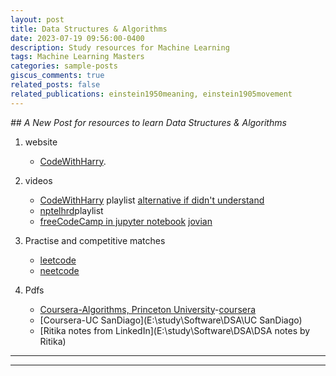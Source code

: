 ```yaml
---
layout: post
title: Data Structures & Algorithms
date: 2023-07-19 09:56:00-0400
description: Study resources for Machine Learning
tags: Machine Learning Masters
categories: sample-posts
giscus_comments: true
related_posts: false
related_publications: einstein1950meaning, einstein1905movement
---
```

*## A New Post for resources to learn Data Structures & Algorithms*
1. website 
    * [CodeWithHarry](https://www.codewithharry.com/videos/data-structures-and-algorithms-in-hindi-1/).
2. videos
    * [CodeWithHarry](https://www.youtube.com/watch?v=5_5oE5lgrhw&list=PLu0W_9lII9ahIappRPN0MCAgtOu3lQjQi&ab_channel=CodeWithHarry) playlist
      [alternative if didn't understand](https://www.youtube.com/watch?v=f9Aje_cN_CY&ab_channel=CampusX)
    * [nptelhrd](https://www.youtube.com/watch?v=zWg7U0OEAoE)playlist
    * [freeCodeCamp in jupyter notebook](https://www.youtube.com/watch?v=pkYVOmU3MgA&ab_channel=freeCodeCamp.org)
      [jovian](https://jovian.com/learn/data-structures-and-algorithms-in-python)

3. Practise and competitive matches
   * [leetcode](https://leetcode.com/)
   * [neetcode](https://neetcode.io/courses/dsa-for-beginners/2)
4. Pdfs
   * [Coursera-Algorithms, Princeton University](E:\study\Software\DSA\Algorithms_4th_Robert_Sedgewick,_Kevin_Wayne)-[coursera](https://www.coursera.org/lecture/algorithms-part1/quick-union-improvements-RZW72)
   * [Coursera-UC SanDiago](E:\study\Software\DSA\UC SanDiago)
   * [Ritika notes from LinkedIn](E:\study\Software\DSA\DSA notes by Ritika)


----
****

